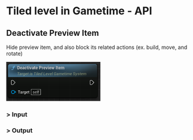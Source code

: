 # Tiled level in Gametime - API
## Deactivate Preview Item

Hide preview item, and also block its related actions (ex. build, move, and rotate)

<img src="../../_media/GametimeAPI/DeactivatePreviewItem.png" alt="drawing" width="50%"/>

### > Input

### > Output

